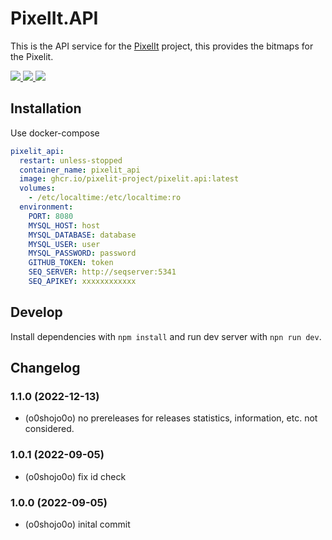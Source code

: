 # PixelIt.API

This is the API service for the [PixelIt](https://github.com/pixelit-project/PixelIt) project, this provides the bitmaps for the Pixelit.

<a href="https://t.me/pixelitdisplay">
    <img src="https://img.shields.io/endpoint?label=Telegram&style=for-the-badge&url=https%3A%2F%2Frunkit.io%2Fdamiankrawczyk%2Ftelegram-badge%2Fbranches%2Fmaster%3Furl%3Dhttps%3A%2F%2Ft.me%2Fpixelitdisplay"/>
</a> 
<a href="https://github.com/pixelit-project/PixelIt/discussions">
    <img src="https://img.shields.io/github/discussions/pixelit-project/PixelIt?&logo=github&label=GitHub%20Discussions&style=for-the-badge"/>
</a> 
<a href="https://discord.gg/JHE9P9zczW">
    <img src="https://img.shields.io/discord/558849582377861122?logo=discord&label=Discrod&style=for-the-badge"/>
</a>

## Installation

Use docker-compose

```yml
pixelit_api:
  restart: unless-stopped
  container_name: pixelit_api
  image: ghcr.io/pixelit-project/pixelit.api:latest
  volumes:
    - /etc/localtime:/etc/localtime:ro
  environment:
    PORT: 8080
    MYSQL_HOST: host
    MYSQL_DATABASE: database
    MYSQL_USER: user
    MYSQL_PASSWORD: password
    GITHUB_TOKEN: token
    SEQ_SERVER: http://seqserver:5341
    SEQ_APIKEY: xxxxxxxxxxxx
```

## Develop

Install dependencies with `npm install` and run dev server with `npn run dev`.

## Changelog

### 1.1.0 (2022-12-13)

- (o0shojo0o) no prereleases for releases statistics, information, etc. not considered.

### 1.0.1 (2022-09-05)

- (o0shojo0o) fix id check

### 1.0.0 (2022-09-05)

- (o0shojo0o) inital commit
